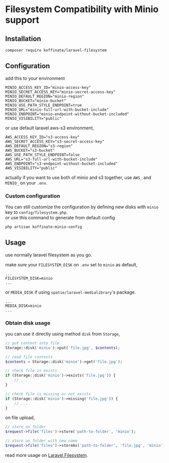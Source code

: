 # Filesystem Compatibility with Minio support 

## Installation
```bash
composer require koffinate/laravel-filesystem
```

## Configuration
add this to your environment
```dotenv
MINIO_ACCESS_KEY_ID="minio-access-key"
MINIO_SECRET_ACCESS_KEY="minio-secret-access-key"
MINIO_DEFAULT_REGION="minio-region"
MINIO_BUCKET="minio-bucket"
MINIO_USE_PATH_STYLE_ENDPOINT=true
MINIO_URL="minio-full-url-with-bucket-include"
MINIO_ENDPOINT="minio-endpoint-without-bucket-included"
MINIO_VISIBILITY="public"
```
or use default laravel aws-s3 environment,
```dotenv
AWS_ACCESS_KEY_ID="s3-access-key"
AWS_SECRET_ACCESS_KEY="s3-secret-access-key"
AWS_DEFAULT_REGION="s3-region"
AWS_BUCKET="s3-bucket"
AWS_USE_PATH_STYLE_ENDPOINT=false
AWS_URL="s3-full-url-with-bucket-include"
AWS_ENDPOINT="s3-endpoint-without-bucket-included"
AWS_VISIBILITY="public"
```
actually if you want to use both of minio and s3 together, use `AWS_` and `MINIO_` on your `.env`.

### Custom configuration
You can still customize the configuration by defining new disks with `minio` key to `config/filesystem.php`. \
or use this command to generate from default config
```bash
php artisan koffinate:minio-config
```

## Usage
use normally laravel filesystem as you go.

make sure your `FILESYSTEM_DISK` on `.env` set to `minio` as default,

```dotenv
...
FILESYSTEM_DISK=minio
...
```

or `MEDIA_DISK` if using `spatie/laravel-medialibrary`'s package.
```dotenv
...
MEDIA_DISK=minio
...
```

### Obtain disk usage
you can use it directly using method `disk` from `Storage`,

```php
// put content into file
Storage::disk('minio')->put('file.jpg', $contents);

// read file contents
$contents = Storage::disk('minio')->get('file.jpg');

// check file is exists
if (Storage::disk('minio')->exists('file.jpg')) {
    // ...
}

// check file is missing or not exists
if (Storage::disk('minio')->missing('file.jpg')) {
    // ...
}
```

on file upload,
```php
// store on folder
$request->file('files')->store('path-to-folder', 'minio');

// store on folder with new name
$request->file('files')->storeAs('path-to-folder', 'file.jpg', 'minio');
```

read more usage on [Laravel Filesystem](https://laravel.com/docs/filesystem).
